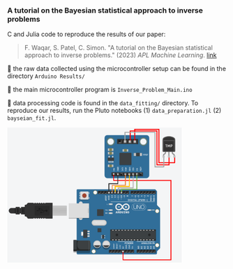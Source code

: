 ### A tutorial on the Bayesian statistical approach to inverse problems

C and Julia code to reproduce the results of our paper:
> F. Waqar, S. Patel, C. Simon. "A tutorial on the Bayesian statistical approach to inverse problems." (2023) _APL Machine Learning_. [link](https://pubs.aip.org/aip/aml/article/1/4/041101/2919936/A-tutorial-on-the-Bayesian-statistical-approach-to)

:tangerine: the raw data collected using the microcontroller setup can be found in the directory `Arduino Results/`

:tangerine: the main microcontroller program is `Inverse_Problem_Main.ino`

:tangerine: data processing code is found in the `data_fitting/` directory. To reproduce our results, run the Pluto notebooks (1) `data_preparation.jl` (2) `bayseian_fit.jl`. 

<img src="./figures/hardware_setup.png" alt="arduino" style="width:400px;" class="center"/>
